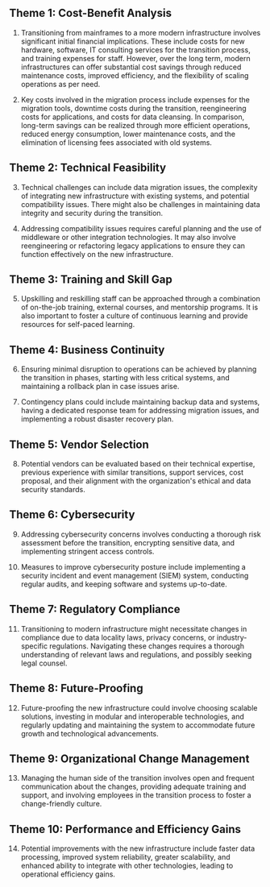 ## Theme 1: Cost-Benefit Analysis
1. Transitioning from mainframes to a more modern infrastructure involves significant initial financial implications. These include costs for new hardware, software, IT consulting services for the transition process, and training expenses for staff. However, over the long term, modern infrastructures can offer substantial cost savings through reduced maintenance costs, improved efficiency, and the flexibility of scaling operations as per need. 

2. Key costs involved in the migration process include expenses for the migration tools, downtime costs during the transition, reengineering costs for applications, and costs for data cleansing. In comparison, long-term savings can be realized through more efficient operations, reduced energy consumption, lower maintenance costs, and the elimination of licensing fees associated with old systems.

## Theme 2: Technical Feasibility
3. Technical challenges can include data migration issues, the complexity of integrating new infrastructure with existing systems, and potential compatibility issues. There might also be challenges in maintaining data integrity and security during the transition.

4. Addressing compatibility issues requires careful planning and the use of middleware or other integration technologies. It may also involve reengineering or refactoring legacy applications to ensure they can function effectively on the new infrastructure.

## Theme 3: Training and Skill Gap
5. Upskilling and reskilling staff can be approached through a combination of on-the-job training, external courses, and mentorship programs. It is also important to foster a culture of continuous learning and provide resources for self-paced learning.

## Theme 4: Business Continuity
6. Ensuring minimal disruption to operations can be achieved by planning the transition in phases, starting with less critical systems, and maintaining a rollback plan in case issues arise. 

7. Contingency plans could include maintaining backup data and systems, having a dedicated response team for addressing migration issues, and implementing a robust disaster recovery plan.

## Theme 5: Vendor Selection
8. Potential vendors can be evaluated based on their technical expertise, previous experience with similar transitions, support services, cost proposal, and their alignment with the organization's ethical and data security standards.

## Theme 6: Cybersecurity
9. Addressing cybersecurity concerns involves conducting a thorough risk assessment before the transition, encrypting sensitive data, and implementing stringent access controls. 

10. Measures to improve cybersecurity posture include implementing a security incident and event management (SIEM) system, conducting regular audits, and keeping software and systems up-to-date.

## Theme 7: Regulatory Compliance
11. Transitioning to modern infrastructure might necessitate changes in compliance due to data locality laws, privacy concerns, or industry-specific regulations. Navigating these changes requires a thorough understanding of relevant laws and regulations, and possibly seeking legal counsel.

## Theme 8: Future-Proofing
12. Future-proofing the new infrastructure could involve choosing scalable solutions, investing in modular and interoperable technologies, and regularly updating and maintaining the system to accommodate future growth and technological advancements.

## Theme 9: Organizational Change Management
13. Managing the human side of the transition involves open and frequent communication about the changes, providing adequate training and support, and involving employees in the transition process to foster a change-friendly culture.

## Theme 10: Performance and Efficiency Gains
14. Potential improvements with the new infrastructure include faster data processing, improved system reliability, greater scalability, and enhanced ability to integrate with other technologies, leading to operational efficiency gains.